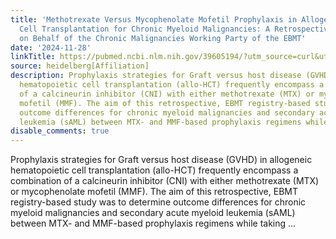 ```yaml
---
title: 'Methotrexate Versus Mycophenolate Mofetil Prophylaxis in Allogeneic Hematopoietic
  Cell Transplantation for Chronic Myeloid Malignancies: A Retrospective Analysis
  on Behalf of the Chronic Malignancies Working Party of the EBMT'
date: '2024-11-28'
linkTitle: https://pubmed.ncbi.nlm.nih.gov/39605194/?utm_source=curl&utm_medium=rss&utm_campaign=pubmed-2&utm_content=1FakS-2QOkCT8HsMOQP1bCRQ4YzyumYOmxmF0moLsQ3dFB1E9V&fc=20220326224207&ff=20241128174912&v=2.18.0.post9+e462414
source: heidelberg[Affiliation]
description: Prophylaxis strategies for Graft versus host disease (GVHD) in allogeneic
  hematopoietic cell transplantation (allo-HCT) frequently encompass a combination
  of a calcineurin inhibitor (CNI) with either methotrexate (MTX) or mycophenolate
  mofetil (MMF). The aim of this retrospective, EBMT registry-based study was to determine
  outcome differences for chronic myeloid malignancies and secondary acute myeloid
  leukemia (sAML) between MTX- and MMF-based prophylaxis regimens while taking ...
disable_comments: true
---
```

Prophylaxis strategies for Graft versus host disease (GVHD) in allogeneic hematopoietic cell transplantation (allo-HCT) frequently encompass a combination of a calcineurin inhibitor (CNI) with either methotrexate (MTX) or mycophenolate mofetil (MMF). The aim of this retrospective, EBMT registry-based study was to determine outcome differences for chronic myeloid malignancies and secondary acute myeloid leukemia (sAML) between MTX- and MMF-based prophylaxis regimens while taking ...